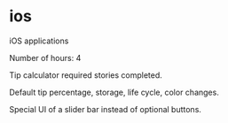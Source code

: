# ios
iOS applications

Number of hours: 4 

Tip calculator required stories completed. 

Default tip percentage, storage, life cycle, color changes.

Special UI of a slider bar instead of optional buttons. 

